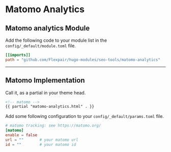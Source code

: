 # Matomo Analytics

## Matomo analytics Module

Add the following code to your module list in the `config/_default/module.toml` file.

```toml
[[imports]]
path = "github.com/Flexpair/hugo-modules/seo-tools/matomo-analytics"
```

<hr>

## Matomo Implementation

Call it, as a partial in your theme head.

```html
<!-- matomo -->
{{ partial "matomo-analytics.html" . }}
```

Add some following configuration to your `config/_default/params.toml` file.

```toml
# matomo tracking: see https://matomo.org/
[matomo]
enable = false
url = ""       # your matomo url
id = ""        # your matomo id
```
